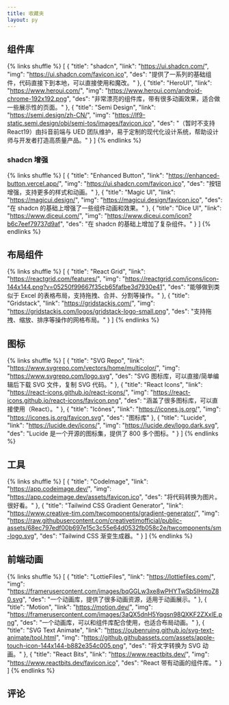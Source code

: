 ```yaml
---
title: 收藏夹
layout: py
---
```


## 组件库

{% links shuffle %}
[
 {
  "title": "shadcn",
  "link": "https://ui.shadcn.com/",
  "img": "https://ui.shadcn.com/favicon.ico",
  "des": "提供了一系列的基础组件，代码直接下到本地，可以直接使用和魔改。"
 },
 {
  "title": "HeroUI",
  "link": "https://www.heroui.com/",
  "img": "https://www.heroui.com/android-chrome-192x192.png",
  "des": "非常漂亮的组件库，带有很多动画效果，适合做一些展示性的页面。"
 },
 {
  "title": "Semi Design",
  "link": "https://semi.design/zh-CN/",
  "img": "https://lf9-static.semi.design/obj/semi-tos/images/favicon.ico",
  "des": "（暂时不支持 React19）由抖音前端与 UED 团队维护，易于定制的现代化设计系统，帮助设计师与开发者打造高质量产品。"
 }
]
{% endlinks %}

### shadcn 增强

{% links shuffle %}
[
 {
  "title": "Enhanced Button",
  "link": "https://enhanced-button.vercel.app/",
  "img": "https://ui.shadcn.com/favicon.ico",
  "des": "按钮增强，支持更多的样式和动画。"
 },
 {
  "title": "Magic UI",
  "link": "https://magicui.design/",
  "img": "https://magicui.design/favicon.ico",
  "des": "在 shadcn 的基础上增强了一些组件动画和效果。"
 },
 {
  "title": "Dice UI",
  "link": "https://www.diceui.com/",
  "img": "https://www.diceui.com/icon?b6c7eef79737d9af",
  "des": "在 shadcn 的基础上增加了复杂组件。"
 }
]
{% endlinks %}


## 布局组件

{% links shuffle %}
[
 {
  "title": "React Grid",
  "link": "https://reactgrid.com/features/",
  "img": "https://reactgrid.com/icons/icon-144x144.png?v=05250f99667f35cb65fafbe3d7930e41",
  "des": "能够做到类似于 Excel 的表格布局，支持拖拽、合并、分割等操作。"
 },
 {
  "title": "Gridstack",
  "link": "https://gridstackjs.com/",
  "img": "https://gridstackjs.com/logos/gridstack-logo-small.png",
  "des": "支持拖拽、缩放、排序等操作的网格布局。"
 }
]
{% endlinks %}

## 图标

{% links shuffle %}
[
 {
  "title": "SVG Repo",
  "link": "https://www.svgrepo.com/vectors/home/multicolor/",
  "img": "https://www.svgrepo.com/logo.svg",
  "des": "SVG 图标库，可以直接/简单编辑后下载 SVG 文件，复制 SVG 代码。"
 },
 {
  "title": "React Icons",
  "link": "https://react-icons.github.io/react-icons/",
  "img": "https://react-icons.github.io/react-icons/favicon.png",
  "des": "涵盖了很多图标库，可以直接使用（React）。"
 },
 {
  "title": "Icônes",
  "link": "https://icones.js.org/",
  "img": "https://icones.js.org/favicon.svg",
  "des": "图标库"
 },
 {
  "title": "Lucide",
  "link": "https://lucide.dev/icons/",
  "img": "https://lucide.dev/logo.dark.svg",
  "des": "Lucide 是一个开源的图标集，提供了 800 多个图标。"
 }
]
{% endlinks %}

## 工具

{% links shuffle %}
[
 {
  "title": "CodeImage",
  "link": "https://app.codeimage.dev/",
  "img": "https://app.codeimage.dev/assets/favicon.ico",
  "des": "将代码转换为图片。很好看。"
 },
 {
  "title": "Tailwind CSS Gradient Generator",
  "link": "https://www.creative-tim.com/twcomponents/gradient-generator/",
  "img": "https://raw.githubusercontent.com/creativetimofficial/public-assets/68ec797edf00b697e15c3c55e64d0532fb058c2e/twcomponents/sm-logo.svg",
  "des": "Tailwind CSS 渐变生成器。"
 }
]
{% endlinks %}

## 前端动画

{% links shuffle %}
[
 {
  "title": "LottieFiles",
  "link": "https://lottiefiles.com/",
  "img": "https://framerusercontent.com/images/bqGGLw3xe8wPHYTwSb5lHmoZ80.svg",
  "des": "一个动画库，提供了很多动画资源，适用于动画展示。"
 },
 {
  "title": "Motion",
  "link": "https://motion.dev/",
  "img": "https://framerusercontent.com/images/3aQX5dnH5Yqgsn98QXKF2ZXxIE.png",
  "des": "一个动画库，可以和组件库配合使用，也适合布局动画。"
 },
 {
  "title": "SVG Text Animate",
  "link": "https://oubenruing.github.io/svg-text-animate/tool.html",
  "img": "https://github.githubassets.com/assets/apple-touch-icon-144x144-b882e354c005.png",
  "des": "将文字转换为 SVG 动画。"
 },
 {
  "title": "React Bits",
  "link": "https://www.reactbits.dev/",
  "img": "https://www.reactbits.dev/favicon.ico",
  "des": "React 带有动画的组件库。"
 }
]
{% endlinks %}

## 评论
